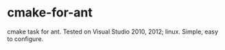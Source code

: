 cmake-for-ant
=============

cmake task for ant.  Tested on Visual Studio 2010, 2012; linux.  Simple, easy to configure.
